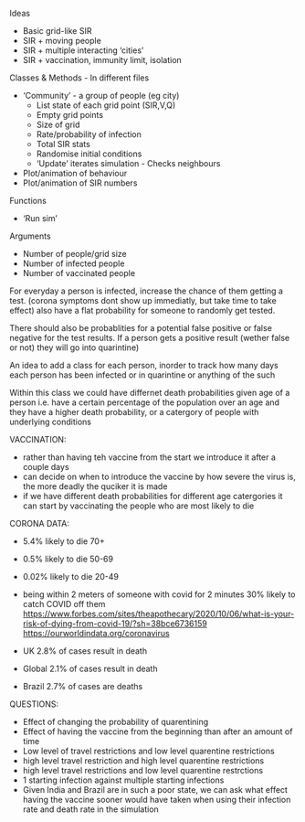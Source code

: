 Ideas
- Basic grid-like SIR
- SIR + moving people
- SIR + multiple interacting ‘cities’
- SIR + vaccination, immunity limit, isolation

Classes & Methods - In different files
- ‘Community’ - a group of people (eg city)
    - List state of each grid point (SIR,V,Q)
    - Empty grid points
    - Size of grid
    - Rate/probability of infection
    - Total SIR stats
    - Randomise initial conditions
    - ‘Update’ iterates simulation
            - Checks neighbours
- Plot/animation of behaviour 
- Plot/animation of SIR numbers

Functions
- ‘Run sim’

Arguments
- Number of people/grid size
- Number of infected people
- Number of vaccinated people



For everyday a person is infected, increase the chance of them getting a test. 
(corona symptoms dont show up immediatly, but take time to take effect)
also have a flat probability for someone to randomly get tested.

There should also be probablities for a potential false positive or false negative for the test results.
If a person gets a positive result (wether false or not) they will go into quarintine)

An idea to add a class for each person, inorder to track how many days each person has been infected or in quarintine
or anything of the such

Within this class we could have differnet death probabilities given age of a person i.e. have a certain percentage of
the population over an age and they have a higher death probability, or a catergory of people with underlying conditions


VACCINATION:
- rather than having teh vaccine from the start we introduce it after a couple days
- can decide on when to introduce the vaccine by how severe the virus is, the more deadly the quciker it is made
- if we have different death probabilities for different age catergories it can start by vaccinating the people who are
most likely to die

CORONA DATA:
- 5.4% likely to die 70+
- 0.5% likely to die 50-69
- 0.02% likely to die 20-49
- being within 2 meters of someone with covid for 2 minutes 30% likely to catch COVID off them
https://www.forbes.com/sites/theapothecary/2020/10/06/what-is-your-risk-of-dying-from-covid-19/?sh=38bce6736159
https://ourworldindata.org/coronavirus

- UK 2.8% of cases result in death
- Global 2.1% of cases result in death
- Brazil 2.7% of cases are deaths 

QUESTIONS:
- Effect of changing the probability of quarentining 
- Effect of having the vaccine from the beginning than after an amount of time
- Low level of travel restrictions and low level quarentine restrictions
- high level travel restriction and high level quarentine restrictions
- high level travel restrictions and low level quarentine restrctions 
- 1 starting infection against multiple starting infections
- Given India and Brazil are in such a poor state, we can ask what effect having the vaccine sooner would have taken 
when using their infection rate and death rate in the simulation
